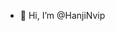 - 👋 Hi, I’m @HanjiNvip
<!---
HanjiNvip/HanjiNvip is a ✨ special ✨ repository because its `README.md` (this file) appears on your GitHub profile.
You can click the Preview link to take a look at your changes.
--->
